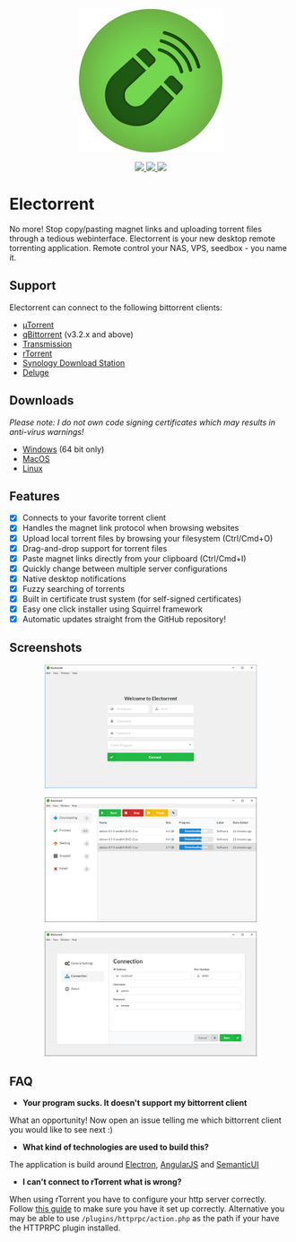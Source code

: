 <p align="center">
  <img src="assets/electron-icon.png" width="256">
</p>
<p align="center">
  <a href="https://travis-ci.org/tympanix/Electorrent">
    <img src="https://travis-ci.org/tympanix/Electorrent.svg?branch=master">
  </a>
  <a href="https://github.com/tympanix/Electorrent/releases/latest">
    <img src="https://img.shields.io/github/release/tympanix/Electorrent.svg?maxAge=86400">
  </a>
  <a href="http://www.somsubhra.com/github-release-stats/?username=tympanix&repository=Electorrent">
    <img src="https://img.shields.io/github/downloads/tympanix/Electorrent/total.svg?maxAge=86400">
  </a>
</p>

# Electorrent
No more! Stop copy/pasting magnet links and uploading torrent files through a tedious webinterface. Electorrent is your new desktop remote torrenting application. Remote control your NAS, VPS, seedbox - you name it.

## Support
Electorrent can connect to the following bittorrent clients:
* [µTorrent](http://www.utorrent.com/)
* [qBittorrent](http://www.qbittorrent.org/) (v3.2.x and above)
* [Transmission](https://transmissionbt.com)
* [rTorrent](https://rakshasa.github.io/rtorrent/)
* [Synology Download Station](https://www.synology.com/en-global/knowledgebase/DSM/help/DownloadStation/DownloadStation_desc)
* [Deluge](https://deluge-torrent.org/)

## Downloads
*Please note: I do not own code signing certificates which may results in anti-virus warnings!*
* [Windows](https://electorrent.herokuapp.com/download/win32) (64 bit only)
* [MacOS](https://electorrent.herokuapp.com/download/osx)
* [Linux](https://electorrent.herokuapp.com/download/linux)

## Features
- [x] Connects to your favorite torrent client
- [x] Handles the magnet link protocol when browsing websites
- [x] Upload local torrent files by browsing your filesystem (Ctrl/Cmd+O)
- [x] Drag-and-drop support for torrent files
- [x] Paste magnet links directly from your clipboard (Ctrl/Cmd+I)
- [x] Quickly change between multiple server configurations
- [x] Native desktop notifications
- [x] Fuzzy searching of torrents
- [x] Built in certificate trust system (for self-signed certificates)
- [x] Easy one click installer using Squirrel framework
- [x] Automatic updates straight from the GitHub repository!

## Screenshots
<p align="center">
  <a href="https://github.com/tympanix/Electorrent/blob/master/assets/screen0-win.png?raw=true">
    <img src="assets/screen0-win.png" width="75%">
  </a>
</p>
<p align="center">
  <a href="https://github.com/tympanix/Electorrent/blob/master/assets/screen1-win.png?raw=true">
    <img src="assets/screen1-win.png" width="75%">
  </a>
</p>
<p align="center">
  <a href="https://github.com/tympanix/Electorrent/blob/master/assets/screen2-win.png?raw=true">
    <img src="assets/screen2-win.png" width="75%">
  </a>
</p>

## FAQ
 * **Your program sucks. It doesn't support my bittorrent client**

 What an opportunity! Now open an issue telling me which bittorrent client you would like to see next :)

 * **What kind of technologies are used to build this?**

 The application is build around [Electron](http://electron.atom.io/), [AngularJS](https://angularjs.org/) and [SemanticUI](http://semantic-ui.com/)

* **I can't connect to rTorrent what is wrong?**

 When using rTorrent you have to configure your http server correctly. Follow [this guide](https://github.com/rakshasa/rtorrent/wiki/RPC-Setup-XMLRPC) to make sure you have it set up correctly. Alternative you may be able to use `/plugins/httprpc/action.php` as the path if your have the HTTPRPC plugin installed.
